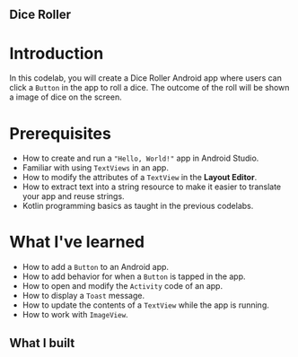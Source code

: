 ## Dice Roller

# Introduction

In this codelab, you will create a Dice Roller Android app where users can click a `Button` in the app to roll a dice. The outcome of the roll will be shown a image of dice on the screen.

# Prerequisites

* How to create and run a `"Hello, World!"` app in Android Studio.
* Familiar with using `TextViews` in an app.
* How to modify the attributes of a `TextView` in the **Layout Editor**.
* How to extract text into a string resource to make it easier to translate your app and reuse strings.
* Kotlin programming basics as taught in the previous codelabs.

# What I've learned

* How to add a `Button` to an Android app.
* How to add behavior for when a `Button` is tapped in the app.
* How to open and modify the `Activity` code of an app.
* How to display a `Toast` message.
* How to update the contents of a `TextView` while the app is running.
* How to work with `ImageView`.

## What I built